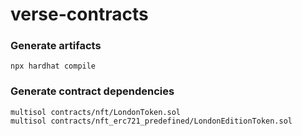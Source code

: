# verse-contracts

### Generate artifacts

```
npx hardhat compile
```

### Generate contract dependencies

```
multisol contracts/nft/LondonToken.sol
multisol contracts/nft_erc721_predefined/LondonEditionToken.sol
```
